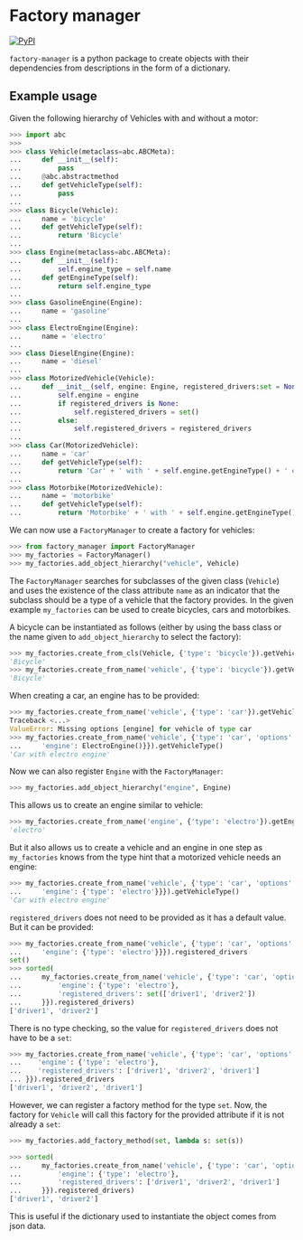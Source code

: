 # Factory manager

[![PyPI](https://img.shields.io/pypi/v/factory-manager)](https://python.org/pypi/factory-manager)

`factory-manager` is a python package to create objects with their dependencies
from descriptions in the form of a dictionary.

## Example usage

Given the following hierarchy of Vehicles with and without a motor:

```python
>>> import abc
>>>
>>> class Vehicle(metaclass=abc.ABCMeta):
...     def __init__(self):
...         pass
...     @abc.abstractmethod
...     def getVehicleType(self):
...         pass
...
>>> class Bicycle(Vehicle):
...     name = 'bicycle'
...     def getVehicleType(self):
...         return 'Bicycle'
...
>>> class Engine(metaclass=abc.ABCMeta):
...     def __init__(self):
...         self.engine_type = self.name
...     def getEngineType(self):
...         return self.engine_type
...
>>> class GasolineEngine(Engine):
...     name = 'gasoline'
...
>>> class ElectroEngine(Engine):
...     name = 'electro'
...
>>> class DieselEngine(Engine):
...     name = 'diesel'
...
>>> class MotorizedVehicle(Vehicle):
...     def __init__(self, engine: Engine, registered_drivers:set = None):
...         self.engine = engine
...         if registered_drivers is None:
...             self.registered_drivers = set()
...         else:
...             self.registered_drivers = registered_drivers
...
>>> class Car(MotorizedVehicle):
...     name = 'car'
...     def getVehicleType(self):
...         return 'Car' + ' with ' + self.engine.getEngineType() + ' engine'
...
>>> class Motorbike(MotorizedVehicle):
...     name = 'motorbike'
...     def getVehicleType(self):
...         return 'Motorbike' + ' with ' + self.engine.getEngineType() + ' engine'
```

We can now use a `FactoryManager` to create a factory for vehicles:  

```python
>>> from factory_manager import FactoryManager
>>> my_factories = FactoryManager()
>>> my_factories.add_object_hierarchy("vehicle", Vehicle)
```

The `FactoryManager` searches for subclasses of the given class (`Vehicle`) and
uses the existence of the class attribute `name` as an indicator that the subclass should be a type of a vehicle that the factory provides.
In the given example `my_factories` can be used to create bicycles, cars and motorbikes.

A bicycle can be instantiated as follows (either by using the bass class or the name given to `add_object_hierarchy` to select the factory):

```python
>>> my_factories.create_from_cls(Vehicle, {'type': 'bicycle'}).getVehicleType()
'Bicycle'
>>> my_factories.create_from_name('vehicle', {'type': 'bicycle'}).getVehicleType()
'Bicycle'
```

When creating a car, an engine has to be provided:

```python
>>> my_factories.create_from_name('vehicle', {'type': 'car'}).getVehicleType()
Traceback <...>
ValueError: Missing options [engine] for vehicle of type car
>>> my_factories.create_from_name('vehicle', {'type': 'car', 'options': {
...     'engine': ElectroEngine()}}).getVehicleType()
'Car with electro engine'
```

Now we can also register `Engine` with the `FactoryManager`:

```python
>>> my_factories.add_object_hierarchy("engine", Engine)
```

This allows us to create an engine similar to vehicle:


```python
>>> my_factories.create_from_name('engine', {'type': 'electro'}).getEngineType()
'electro'
```

But it also allows us to create a vehicle and an engine in one step as `my_factories` knows from the type hint that a motorized vehicle needs an engine:

```python
>>> my_factories.create_from_name('vehicle', {'type': 'car', 'options': {
...     'engine': {'type': 'electro'}}}).getVehicleType()
'Car with electro engine'
```

`registered_drivers` does not need to be provided as it has a default value.
But it can be provided:

```python
>>> my_factories.create_from_name('vehicle', {'type': 'car', 'options': {
...     'engine': {'type': 'electro'}}}).registered_drivers
set()
>>> sorted(
...     my_factories.create_from_name('vehicle', {'type': 'car', 'options': {
...         'engine': {'type': 'electro'},
...         'registered_drivers': set(['driver1', 'driver2'])
...     }}).registered_drivers)
['driver1', 'driver2']
```

There is no type checking, so the value for `registered_drivers` does not have to be a `set`:

```python
>>> my_factories.create_from_name('vehicle', {'type': 'car', 'options': {
...    'engine': {'type': 'electro'},
...    'registered_drivers': ['driver1', 'driver2', 'driver1']
... }}).registered_drivers
['driver1', 'driver2', 'driver1']
```

However, we can register a factory method for the type `set`.
Now, the factory for `Vehicle` will call this factory for the provided
attribute if it is not already a `set`:

```python
>>> my_factories.add_factory_method(set, lambda s: set(s))
```

```python
>>> sorted(
...     my_factories.create_from_name('vehicle', {'type': 'car', 'options': {
...         'engine': {'type': 'electro'},
...         'registered_drivers': ['driver1', 'driver2', 'driver1']
...     }}).registered_drivers)
['driver1', 'driver2']
```

This is useful if the dictionary used to instantiate the object comes
from json data.
